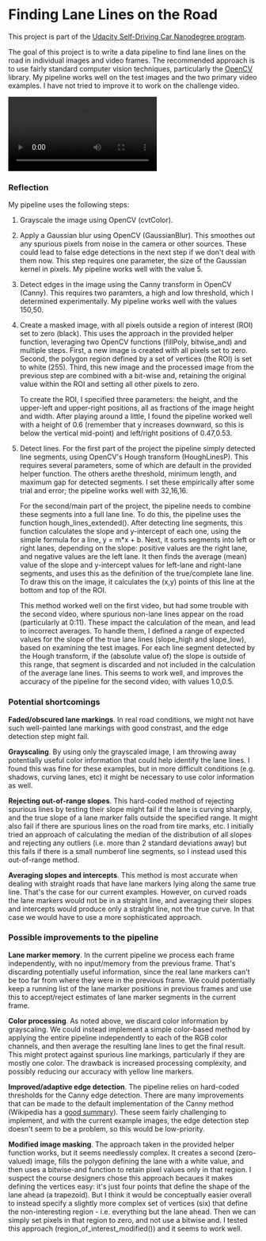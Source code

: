 # Finding Lane Lines on the Road

This project is part of the [Udacity Self-Driving Car Nanodegree program](https://github.com/udacity/CarND-LaneLines-P1).

The goal of this project is to write a data pipeline to find lane lines on the road in individual images and video frames. The recommended approach is to use fairly standard computer vision techniques, particularly the [OpenCV](http://opencv.org) library. My pipeline works well on the test images and the two primary video examples. I have not tried to improve it to work on the challenge video.

<div class="video_container">
  <video controls="controls" allowfullscreen="true">
    <source src="./test_videos_output/solidWhiteRight.mp4" type="video/mp4">
  </video> 
</div>

### Reflection

My pipeline uses the following steps:

1. Grayscale the image using OpenCV (cvtColor). 

2. Apply a Gaussian blur using OpenCV (GaussianBlur). This smoothes out any spurious pixels from noise in the camera or other sources. These could lead to false edge detections in the next step if we don't deal with them now. This step requires one parameter, the size of the Gaussian kernel in pixels. My pipeline works well with the value 5.

3. Detect edges in the image using the Canny transform in OpenCV (Canny). This requires two paramters, a high and low threshold, which I determined experimentally. My pipeline works well with the values 150,50.

4. Create a masked image, with all pixels outside a region of interest (ROI) set to zero (black). This uses the approach in the provided helper function, leveraging two OpenCV functions (fillPoly, bitwise_and) and multiple steps. First, a new image is created with all pixels set to zero. Second, the polygon region defined by a set of vertices (the ROI) is set to white (255). Third, this new image and the processed image from the previous step are combined with a bit-wise and, retaining the original value within the ROI and setting all other pixels to zero. 

	To create the ROI, I specified three parameters: the height, and the upper-left and upper-right positions, all as fractions of the image height and width. After playing around a little, I found the pipeline worked well with a height of 0.6 (remember that y increases downward, so this is below the vertical mid-point) and left/right positions of 0.47,0.53.

5. Detect lines. For the first part of the project the pipeline simply detected line segments, using OpenCV's Hough transform (HoughLinesP). This requires several parameters, some of which are default in the provided helper function. The others arethe threshold, minimum length, and maximum gap for detected segments. I set these empirically after some trial and error; the pipeline works well with 32,16,16.

	For the second/main part of the project, the pipeline needs to combine these segments into a full lane line. To do this, the pipeline uses the function hough_lines_extended(). After detecting line segments, this function calculates the slope and y-intercept of each one, using the simple formula for a line, y = m*x + b. Next, it sorts segments into left or right lanes, depending on the slope: positive values are the right lane, and negative values are the left lane. It then finds the average (mean) value of the slope and y-intercept values for left-lane and right-lane segments, and uses this as the definition of the true/complete lane line. To draw this on the image, it calculates the (x,y) points of this line at the bottom and top of the ROI.

	This method worked well on the first video, but had some trouble with the second video, where spurious non-lane lines appear on the road (particularly at 0:11). These impact the calculation of the mean, and lead to incorrect averages. To handle them, I defined a range of expected values for the slope of the true lane lines (slope_high and slope_low), based on examining the test images. For each line segment detected by the Hough transform, if the (absolute value of) the slope is outside of this range, that segment is discarded and not included in the calculation of the average lane lines. This seems to work well, and improves the accuracy of the pipeline for the second video, with values 1.0,0.5.

### Potential shortcomings

**Faded/obscured lane markings**. In real road conditions, we might not have such well-painted lane markings with good constrast, and the edge detection step might fail.

**Grayscaling**. By using only the grayscaled image, I am throwing away potentially useful color information that could help identify the lane lines. I found this was fine for these examples, but in more difficult conditions (e.g. shadows, curving lanes, etc) it might be necessary to use color information as well.

**Rejecting out-of-range slopes**. This hard-coded method of rejecting spurious lines by testing their slope might fail if the lane is curving sharply, and the true slope of a lane marker falls outside the specified range. It might also fail if there are spurious lines on the road from tire marks, etc. I initially tried an approach of calculating the median of the distribution of all slopes and rejecting any outliers (i.e. more than 2 standard deviations away) but this fails if there is a small numberof line segments, so I instead used this out-of-range method.

**Averaging slopes and intercepts**. This method is most accurate when dealing with straight roads that have lane markers lying along the same true line. That's the case for our current examples. However, on curved roads the lane markers would not be in a straight line, and averaging their slopes and intercepts would produce only a straight line, not the true curve. In that case we would have to use a more sophisticated approach.

### Possible improvements to the pipeline

**Lane marker memory**. In the current pipeline we process each frame independently, with no input/memory from the previous frame. That's discarding potentially useful information, since the real lane markers can't be too far from where they were in the previous frame. We could potentially keep a running list of the lane marker positions in previous frames and use this to accept/reject estimates of lane marker segments in the current frame.

**Color processing**. As noted above, we discard color information by grayscaling. We could instead implement a simple color-based method by applying the entire pipeline independently to each of the RGB color channels, and then average the resulting lane lines to get the final result. This might protect against spurious line markings, particularly if they are mostly one color. The drawback is increased processing complexity, and possibly reducing our accuracy with yellow line markers.

**Improved/adaptive edge detection**. The pipeline relies on hard-coded thresholds for the Canny edge detection. There are many improvements that can be made to the default implementation of the Canny method (Wikipedia has a [good summary](https://en.wikipedia.org/wiki/Otsu%27s_method)). These seem fairly challenging to implement, and with the current example images, the edge detection step doesn't seem to be a problem, so this would be low-priority.

**Modified image masking**. The approach taken in the provided helper function works, but it seems needlessly complex. It creates a second (zero-valued) image, fills the polygon defining the lane with a white value, and then uses a bitwise-and function to retain pixel values only in that region. I suspect the course designers chose this approach becaues it makes defining the vertices easy: it's just four points that define the shape of the lane ahead (a trapezoid). But I think it would be conceptually easier overall to instead specify a slightly more complex set of vertices (six) that define the non-interesting region - i.e. everything but the lane ahead. Then we can simply set pixels in that region to zero, and not use a bitwise and. I tested this approach (region_of_interest_modified()) and it seems to work well.
